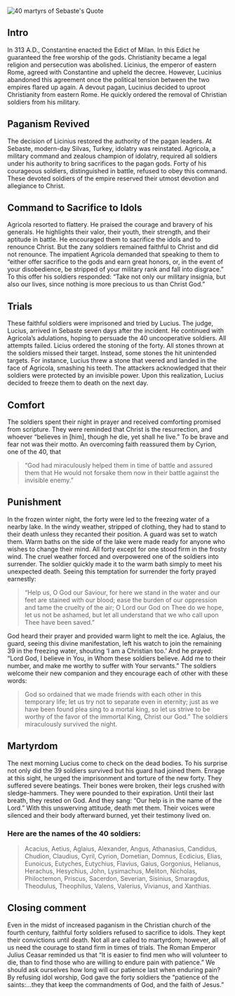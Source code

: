 <!--properties
title=40 martyrs of Sebaste
id=w7meEcrH8P
authorKey=wendly
image=https://servone.wspecs.com/wspecs/full/sebaste.jpg
publish=true
summary=Even in the midst of increased paganism in the Christian church of the fourth century, a faithful forty refused to sacrifice to idols. They kept their convictions until death. All are not called to martyrdom; however, we all need the courage to stand firm in times of trials.
created=Tue May 17 2016 07:37:59 GMT+0300 (EEST)
publishDate=Tue May 17 2016 07:37:59 GMT+0300 (EEST)
updated=Wed Feb 22 2017 09:11:52 GMT+0200 (EET)
searches=
-->

![40 martyrs of Sebaste's Quote](https://servone.wspecs.com/wspecs/full/sebaste.jpg)
## Intro
In 313 A.D., Constantine enacted the Edict of Milan. In this Edict he guaranteed the free worship of the gods. Christianity became a legal religion and persecution was abolished. Licinius, the emperor of eastern Rome, agreed with Constantine and upheld the decree. However, Lucinius abandoned this agreement once the political tension between the two empires flared up again. A devout pagan, Lucinius decided to uproot Christianity from eastern Rome. He quickly ordered the removal of Christian soldiers from his military.

## Paganism Revived
The decision of Licinius restored the authority of the pagan leaders. At Sebaste, modern-day Silvas, Turkey, idolatry was reinstated. Agricola, a military command and zealous champion of idolatry, required all soldiers under his authority to bring sacrifices to the pagan gods. Forty of his courageous soldiers, distinguished in battle, refused to obey this command. These devoted soldiers of the empire reserved their utmost devotion and allegiance to Christ. 

## Command to Sacrifice to Idols
Agricola resorted to flattery. He praised the courage and bravery of his generals. He highlights their valor, their youth, their strength, and their aptitude in battle. He encouraged them to sacrifice the idols and to renounce Christ. But the zany soldiers remained faithful to Christ and did not renounce. The impatient Agricola demanded that speaking to them to “either offer sacrifice to the gods and earn great honors, or, in the event of your disobedience, be stripped of your military rank and fall into disgrace.” To this offer his soldiers responded: “Take not only our military insignia, but also our lives, since nothing is more precious to us than Christ God.”

## Trials
These faithful soldiers were imprisoned and tried by Lucius. The judge, Lucius, arrived in Sebaste seven days after the incident. He continued with Agricola’s adulations, hoping to persuade the 40 uncooperative soldiers. All attempts failed. Licius ordered the stoning of the forty. All stones thrown at the soldiers missed their target. Instead, some stones the hit unintended targets. For instance, Lucius threw a stone that veered and landed in the face of Agricola, smashing his teeth. The attackers acknowledged that their soldiers were protected by an invisible power. Upon this realization, Lucius decided to freeze them to death on the next day.

## Comfort
The soldiers spent their night in prayer and received comforting promised from scripture. They were reminded that Christ is the resurrection, and whoever “believes in [him], though he die, yet shall he live.” To be brave and fear not was their motto. An overcoming faith reassured them by Cyrion, one of the 40, that
> “God had miraculously helped them in time of battle and assured them that He would not forsake them now in their battle against the invisible enemy.”

## Punishment
In the frozen winter night, the forty were led to the freezing water of a nearby lake. In the windy weather, stripped of clothing, they had to stand to their death unless they recanted their position. A guard was set to watch them. Warm baths on the side of the lake were made ready for anyone who wishes to change their mind. All forty except for one stood firm in the frosty wind. The cruel weather forced and overpowered one of the soldiers into surrender. The soldier quickly made it to the warm bath simply to meet his unexpected death. Seeing this temptation for surrender the forty prayed earnestly:
> “Help us, O God our Saviour, for here we stand in the water and our feet are stained with our blood; ease the burden of our oppression and tame the cruelty of the air; O Lord our God on Thee do we hope, let us not be ashamed, but let all understand that we who call upon Thee have been saved.”

God heard their prayer and provided warm light to melt the ice. Aglaius, the guard, seeing this divine manifestation, left his watch to join the remaining 39 in the freezing water, shouting ‘I am a Christian too.’ And he prayed: “Lord God, I believe in You, in Whom these soldiers believe. Add me to their number, and make me worthy to suffer with Your servants.” The soldiers welcome their new companion and they encourage each of other with these words:
> God so ordained that we made friends with each other in this temporary life; let us try not to separate even in eternity; just as we have been found plea sing to a mortal king, so let us strive to be worthy of the favor of the immortal King, Christ our God.” The soldiers miraculously survived the night.

## Martyrdom
The next morning Lucius come to check on the dead bodies. To his surprise not only did the 39 soldiers survived but his guard had joined them. Enrage at this sight, he urged the imprisonment and torture of the new forty. They suffered severe beatings. Their bones were broken, their legs crushed with sledge-hammers. They were pounded to their expiration. Until their last breath, they rested on God. And they sang: “Our help is in the name of the Lord.” With this unswerving attitude, death met them. Their voices were silenced and their body afterward burned, yet their testimony lived on.

### Here are the names of the 40 soldiers:
> Acacius, Aetius, Aglaius, Alexander, Angus, Athanasius, Candidus, Chudion, Claudius, Cyril, Cyrion, Dometian, Domnus, Ecdicius, Elias, Eunoicus, Eutyches, Eutychius, Flavius, Gaius, Gorgonius, Helianus, Herachus, Hesychius, John, Lysimachus, Meliton, Nicholas, Philoctemon, Priscus, Sacerdon, Severian, Sisinius, Smaragdus, Theodulus, Theophilus, Valens, Valerius, Vivianus, and Xanthias.

## Closing comment
Even in the midst of increased paganism in the Christian church of the fourth century,  faithful forty soldiers refused to sacrifice to idols. They kept their convictions until death. Not all are called to martyrdom; however, all of us need the courage to stand firm in times of trials. The Roman Emperor Julius Ceasar reminded us that “It is easier to find men who will volunteer to die, than to find those who are willing to endure pain with patience.” We should ask ourselves how long will our patience last when enduring pain? By refusing idol worship, God gave the forty soldiers the “patience of the saints:…they that keep the commandments of God, and the faith of Jesus.”

